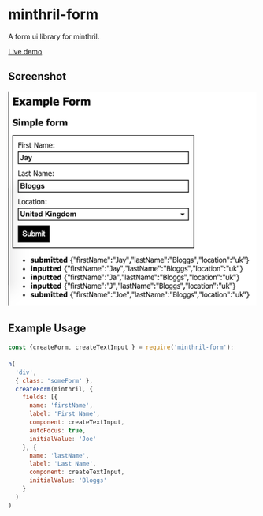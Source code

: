 # minthril-form
A form ui library for minthril.

[Live demo](https://minthril-form.onrender.com/)

## Screenshot
![Screenshot of Demo](demo/screenshot.png)

## Example Usage
```javascript
const {createForm, createTextInput } = require('minthril-form');

h(
  'div',
  { class: 'someForm' },
  createForm(minthril, {
    fields: [{
      name: 'firstName',
      label: 'First Name',
      component: createTextInput,
      autoFocus: true,
      initialValue: 'Joe'
    }, {
      name: 'lastName',
      label: 'Last Name',
      component: createTextInput,
      initialValue: 'Bloggs'
    }
  )
)
```